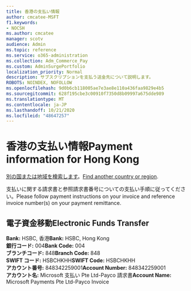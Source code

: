 ```yaml
---
title: 香港の支払い情報
author: cmcatee-MSFT
f1.keywords:
- NOCSH
ms.author: cmcatee
manager: scotv
audience: Admin
ms.topic: reference
ms.service: o365-administration
ms.collection: Adm_Commerce_Pay
ms.custom: AdminSurgePortfolio
localization_priority: Normal
description: サブスクリプションを支払う送金先について説明します。
ROBOTS: NOINDEX, NOFOLLOW
ms.openlocfilehash: 9d0b6cb118005ae7e3ae8e110a436faa9829e4b5
ms.sourcegitcommit: 628f195cbe3c00910f7350d8b09997a675dde989
ms.translationtype: MT
ms.contentlocale: ja-JP
ms.lasthandoff: 10/21/2020
ms.locfileid: "48647257"
---
```

# <a name="payment-information-for-hong-kong"></a><span data-ttu-id="047c7-103">香港の支払い情報</span><span class="sxs-lookup"><span data-stu-id="047c7-103">Payment information for Hong Kong</span></span>

<span data-ttu-id="047c7-104">[別の国または地域を検索します](../billing-and-payments/pay-for-your-subscription.md)。</span><span class="sxs-lookup"><span data-stu-id="047c7-104">[Find another country or region](../billing-and-payments/pay-for-your-subscription.md).</span></span>

<span data-ttu-id="047c7-105">支払いに関する請求書と参照請求書番号についての支払い手順に従ってください。</span><span class="sxs-lookup"><span data-stu-id="047c7-105">Please follow payment instructions on your invoice and reference invoice number(s) on your payment remittance.</span></span>

## <a name="electronic-funds-transfer"></a><span data-ttu-id="047c7-106">電子資金移動</span><span class="sxs-lookup"><span data-stu-id="047c7-106">Electronic Funds Transfer</span></span>

<span data-ttu-id="047c7-107">**Bank:** HSBC, 香港</span><span class="sxs-lookup"><span data-stu-id="047c7-107">**Bank:** HSBC, Hong Kong</span></span>  
<span data-ttu-id="047c7-108">**銀行コード:** 004</span><span class="sxs-lookup"><span data-stu-id="047c7-108">**Bank Code:** 004</span></span>  
<span data-ttu-id="047c7-109">**ブランチコード:** 848</span><span class="sxs-lookup"><span data-stu-id="047c7-109">**Branch Code:** 848</span></span>  
<span data-ttu-id="047c7-110">**SWIFT コード:** HSBCHKHH</span><span class="sxs-lookup"><span data-stu-id="047c7-110">**SWIFT Code:** HSBCHKHH</span></span>  
<span data-ttu-id="047c7-111">**アカウント番号:** 848342259001</span><span class="sxs-lookup"><span data-stu-id="047c7-111">**Account Number:** 848342259001</span></span>    
<span data-ttu-id="047c7-112">**アカウント名:** Microsoft 支払い Pte Ltd-Payco 請求書</span><span class="sxs-lookup"><span data-stu-id="047c7-112">**Account Name:** Microsoft Payments Pte Ltd-Payco Invoice</span></span>